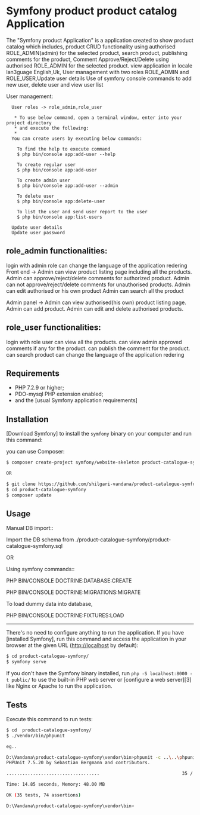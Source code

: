 Symfony product product catalog Application
========================

The "Symfony product Application" is a application created to show product catalog which includes,
      product CRUD functionality using authorised ROLE_ADMIN(admin) for the selected product,
      search product,
      publishing comments for the product,
      Comment Approve/Reject/Delete using authorised ROLE_ADMIN for the selected product.
      view application in locale lan3guage English,Uk, 
      User management with two roles ROLE_ADMIN and ROLE_USER,Update user details 
      Use of symfony console commands to add new user, delete user and view user list


User management:

      User roles -> role_admin,role_user

       * To use below command, open a terminal window, enter into your project directory
       * and execute the following:
       *
      You can create users by executing below commands:

        To find the help to execute command
        $ php bin/console app:add-user --help

        To create regular user
        $ php bin/console app:add-user

        To create admin user
        $ php bin/console app:add-user --admin

        To delete user
        $ php bin/console app:delete-user

        To list the user and send user report to the user   
        $ php bin/console app:list-users

      Update user details
      Update user password

role_admin functionalities:
-------------------------------------------------------
login with admin role
can change the language of the application redering
Front end ->
Admin can view product listing page including all the products.
Admin can approve/reject/delete comments for authorized product.
Admin can not approve/reject/delete comments for unauthorised products.
Admin can edit authorised or his own product
Admin can search all the product

Admin panel ->
Admin can view authorised(his own) product listing page.
Admin can add product.
Admin can edit and delete authorised products.

role_user functionalities:
-------------------------------------------------------
login with role user
can view all the products.
can view admin approved comments if any for the product.
can publish the comment for the product.
can search product
can change the language of the application redering

Requirements
------------

  * PHP 7.2.9 or higher;
  * PDO-mysql PHP extension enabled;
  * and the [usual Symfony application requirements]

Installation
------------

[Download Symfony] to install the `symfony` binary on your computer and run
this command:

you can use Composer:

```bash
$ composer create-project symfony/website-skeleton product-catalogue-symfony

OR 

$ git clone https://github.com/shilgari-vandana/product-catalogue-symfony.git
$ cd product-catalogue-symfony
$ composer update
```

Usage
---------------------------------------------------------------------------------------
Manual DB import::

Import the DB schema from ./product-catalogue-symfony/product-catalogue-symfony.sql

OR

Using symfony commands::

PHP BIN/CONSOLE DOCTRINE:DATABASE:CREATE

PHP BIN/CONSOLE DOCTRINE:MIGRATIONS:MIGRATE

To load dummy data into database,

PHP BIN/CONSOLE DOCTRINE:FIXTURES:LOAD

------------------------------------------

There's no need to configure anything to run the application. If you have
[installed Symfony], run this command and access the application in your
browser at the given URL (<http://localhost> by default):



```bash
$ cd product-catalogue-symfony/
$ symfony serve


```

If you don't have the Symfony binary installed, run `php -S localhost:8000 -t public/`
to use the built-in PHP web server or [configure a web server][3] like Nginx or
Apache to run the application.

Tests
-----

Execute this command to run tests:

```bash
$ cd  product-catalogue-symfony/
$ ./vendor/bin/phpunit

eg..

D:\Vandana\product-catalogue-symfony\vendor\bin>phpunit -c ..\..\phpunit.xml.dist
PHPUnit 7.5.20 by Sebastian Bergmann and contributors.

...................................                               35 / 35 (100%)

Time: 14.85 seconds, Memory: 48.00 MB

OK (35 tests, 74 assertions)

D:\Vandana\product-catalogue-symfony\vendor\bin>